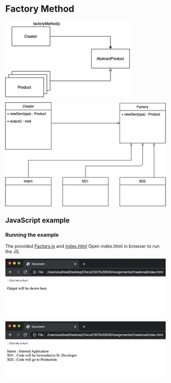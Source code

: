 # Factory Method


![Diagram explaining working of Factory Method](working.png "Diagram of Factory Method")


![UML diagram explaining working of Factory Method](uml.png "UML class diagram of Factory Method")


## JavaScript example


### Running the example

The provided [Factory.js](Factory.js) and [index.html](index.html) 
Open index.html in browser to run the JS.

![Output 1](S1.png "Factory Method Output 1")

![Output 2](S2.png "Factory Method Output 2")


